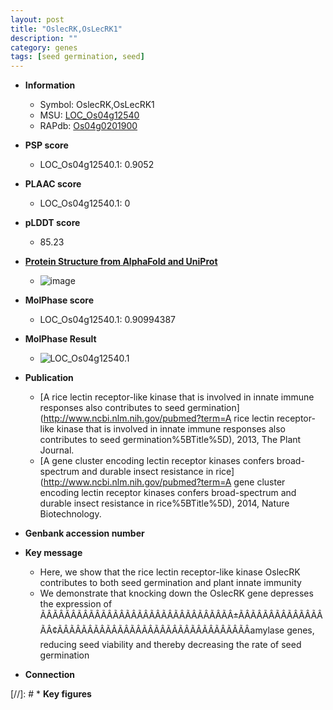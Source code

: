 ```yaml
---
layout: post
title: "OslecRK,OsLecRK1"
description: ""
category: genes
tags: [seed germination, seed]
---
```


* **Information**  
    + Symbol: OslecRK,OsLecRK1  
    + MSU: [LOC_Os04g12540](http://rice.plantbiology.msu.edu/cgi-bin/ORF_infopage.cgi?orf=LOC_Os04g12540)  
    + RAPdb: [Os04g0201900](http://rapdb.dna.affrc.go.jp/viewer/gbrowse_details/irgsp1?name=Os04g0201900)  

* **PSP score**  
    + LOC_Os04g12540.1: 0.9052 

* **PLAAC score**  
    + LOC_Os04g12540.1: 0 

* **pLDDT score**
    + 85.23

* **[Protein Structure from AlphaFold and UniProt](https://www.uniprot.org/uniprotkb/Q7FAZ3/entry#structure)**
    + ![image](https://ricepsp.github.io/images/Q7/AF-Q7FAZ3-F1.png)

* **MolPhase score**
    + LOC_Os04g12540.1: 0.90994387

* **MolPhase Result**
    + ![LOC_Os04g12540.1](https://304243504.github.io/Pictures/LOC_Os04g/LOC_Os04g12540.1.png)

* **Publication**  
    + [A rice lectin receptor-like kinase that is involved in innate immune responses also contributes to seed germination](http://www.ncbi.nlm.nih.gov/pubmed?term=A rice lectin receptor-like kinase that is involved in innate immune responses also contributes to seed germination%5BTitle%5D), 2013, The Plant Journal.
    + [A gene cluster encoding lectin receptor kinases confers broad-spectrum and durable insect resistance in rice](http://www.ncbi.nlm.nih.gov/pubmed?term=A gene cluster encoding lectin receptor kinases confers broad-spectrum and durable insect resistance in rice%5BTitle%5D), 2014, Nature Biotechnology.

* **Genbank accession number**  

* **Key message**  
    + Here, we show that the rice lectin receptor-like kinase OslecRK contributes to both seed germination and plant innate immunity
    + We demonstrate that knocking down the OslecRK gene depresses the expression of ÃÂÃÂÃÂÃÂÃÂÃÂÃÂÃÂÃÂÃÂÃÂÃÂÃÂÃÂÃÂÃÂ±ÃÂÃÂÃÂÃÂÃÂÃÂÃÂÃÂ¢ÃÂÃÂÃÂÃÂÃÂÃÂÃÂÃÂÃÂÃÂÃÂÃÂÃÂÃÂÃÂÃÂamylase genes, reducing seed viability and thereby decreasing the rate of seed germination

* **Connection**  

[//]: # * **Key figures**  


